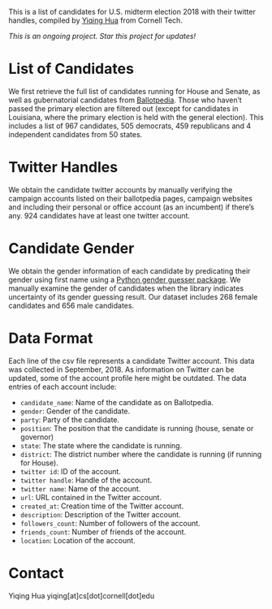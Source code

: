 This is a list of candidates for U.S. midterm election 2018 with their twitter handles, compiled by [Yiqing Hua](yiqing-hua.com) from Cornell Tech.

*This is an ongoing project. Star this project for updates!*

# List of Candidates
We first retrieve the full list of candidates running for House and Senate, as well as gubernatorial candidates from [Ballotpedia](https://ballotpedia.org/List_of_candidates_running_in_U.S._Congress_elections,_2018).
Those who haven’t passed the primary election are filtered out (except for candidates in Louisiana, where the primary election is held with the general election).
This includes a list of 967 candidates, 505 democrats, 459 republicans and 4 independent candidates from 50 states.

# Twitter Handles
We obtain the candidate twitter accounts by manually verifying the campaign accounts listed on their ballotpedia pages, campaign websites and including their personal or office account (as an incumbent) if there’s any.
924 candidates have at least one twitter account.

# Candidate Gender
We obtain the gender information of each candidate by predicating their gender using first name using a [Python gender guesser package](https://pypi.org/project/gender-guesser/).
We manually examine the gender of candidates when the library indicates uncertainty of its gender guessing result.
Our dataset includes 268 female candidates and 656 male candidates.

# Data Format
Each line of the csv file represents a candidate Twitter account. This data was collected in September, 2018. As information on Twitter can be updated, some of the account profile here might be outdated. The data entries of each account include:
- `candidate_name`: Name of the candidate as on Ballotpedia.
- `gender`: Gender of the candidate.
- `party`: Party of the candidate.
- `position`: The position that the candidate is running (house, senate or governor)
- `state`: The state where the candidate is running.
- `district`: The district number where the candidate is running (if running for House).
- `twitter id`: ID of the account.
- `twitter handle`: Handle of the account.
- `twitter name`: Name of the account.
- `url`: URL contained in the Twitter account.
- `created_at`: Creation time of the Twitter account.
- `description`: Description of the Twitter account.
- `followers_count`: Number of followers of the account.
- `friends_count`: Number of friends of the account.
- `location`: Location of the account.

# Contact
Yiqing Hua
yiqing[at]cs[dot]cornell[dot]edu
